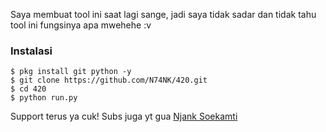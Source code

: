 Saya membuat tool ini saat lagi sange, jadi saya tidak sadar dan tidak tahu tool ini fungsinya apa mwehehe :v
### Instalasi 
```
$ pkg install git python -y
$ git clone https://github.com/N74NK/420.git
$ cd 420
$ python run.py
```
Support terus ya cuk!
Subs juga yt gua [Njank Soekamti](https://youtube.com/NjankSoekamti)
